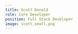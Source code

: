 ```yaml
---
title: Scott Donald
role: Core Developer
position: Full Stack Developer
image: scott.small.png
---
```

